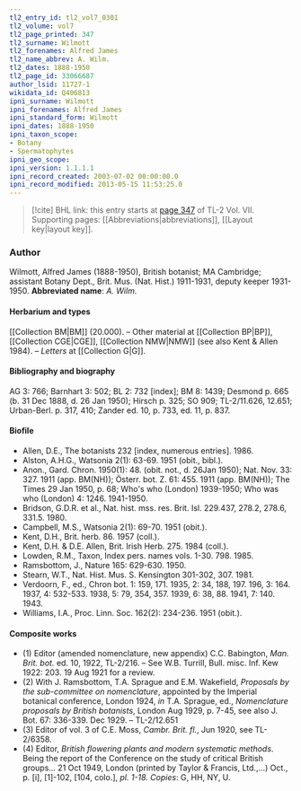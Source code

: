 ```yaml
---
tl2_entry_id: tl2_vol7_0301
tl2_volume: vol7
tl2_page_printed: 347
tl2_surname: Wilmott
tl2_forenames: Alfred James
tl2_name_abbrev: A. Wilm.
tl2_dates: 1888-1950
tl2_page_id: 33066687
author_lsid: 11727-1
wikidata_id: Q406813
ipni_surname: Wilmott
ipni_forenames: Alfred James
ipni_standard_form: Wilmott
ipni_dates: 1888-1950
ipni_taxon_scope: 
- Botany
- Spermatophytes
ipni_geo_scope: 
ipni_version: 1.1.1.1
ipni_record_created: 2003-07-02 00:00:00.0
ipni_record_modified: 2013-05-15 11:53:25.0
---
```



> [!cite] BHL link: this entry starts at [page 347](https://www.biodiversitylibrary.org/page/33066687) of TL-2 Vol. VII.
> Supporting pages: [[Abbreviations|abbreviations]], [[Layout key|layout key]].

### Author

Wilmott, Alfred James (1888-1950), British botanist; MA Cambridge; assistant Botany Dept., Brit. Mus. (Nat. Hist.) 1911-1931, deputy keeper 1931-1950. 
**Abbreviated name**: *A. Wilm.*

#### Herbarium and types

[[Collection BM|BM]] (20.000). – Other material at [[Collection BP|BP]], [[Collection CGE|CGE]], [[Collection NMW|NMW]] (see also Kent & Allen 1984). – *Letters* at [[Collection G|G]].

#### Bibliography and biography

AG 3: 766; Barnhart 3: 502; BL 2: 732 \[index\]; BM 8: 1439; Desmond p. 665 (b. 31 Dec 1888, d. 26 Jan 1950); Hirsch p. 325; SO 909; TL-2/11.626, 12.651; Urban-Berl. p. 317, 410; Zander ed. 10, p. 733, ed. 11, p. 837.

#### Biofile

- Allen, D.E., The botanists 232 \[index, numerous entries\]. 1986.
- Alston, A.H.G., Watsonia 2(1): 63-69. 1951 (obit., bibl.).
- Anon., Gard. Chron. 1950(1): 48. (obit. not., d. 26Jan 1950); Nat. Nov. 33: 327. 1911 (app. BM(NH)); Österr. bot. Z. 61: 455. 1911 (app. BM(NH)); The Times 29 Jan 1950, p. 68; Who's who (London) 1939-1950; Who was who (London) 4: 1246. 1941-1950.
- Bridson, G.D.R. et al., Nat. hist. mss. res. Brit. Isl. 229.437, 278.2, 278.6, 331.5. 1980.
- Campbell, M.S., Watsonia 2(1): 69-70. 1951 (obit.).
- Kent, D.H., Brit. herb. 86. 1957 (coll.).
- Kent, D.H. & D.E. Allen, Brit. Irish Herb. 275. 1984 (coll.).
- Lowden, R.M., Taxon, Index pers. names vols. 1-30. 798. 1985.
- Ramsbottom, J., Nature 165: 629-630. 1950.
- Stearn, W.T., Nat. Hist. Mus. S. Kensington 301-302, 307. 1981.
- Verdoorn, F., ed., Chron bot. 1: 159, 171. 1935, 2: 34, 188, 197. 196, 3: 164. 1937, 4: 532-533. 1938, 5: 79, 354, 357. 1939, 6: 38, 88. 1941, 7: 140. 1943.
- Williams, I.A., Proc. Linn. Soc. 162(2): 234-236. 1951 (obit.).

#### Composite works

- (1) Editor (amended nomenclature, new appendix) C.C. Babington, *Man. Brit. bot.* ed. 10, 1922, TL-2/216. – See W.B. Turrill, Bull. misc. Inf. Kew 1922: 203. 19 Aug 1921 for a review.
- (2) With J. Ramsbottom, T.A. Sprague and E.M. Wakefield, *Proposals by the sub-committee on nomenclature*, appointed by the Imperial botanical conference, London 1924, *in* T.A. Sprague, ed., *Nomenclature proposals by British botanists*, London Aug 1929, p. 7-45, see also J. Bot. 67: 336-339. Dec 1929. – TL-2/12.651
- (3) Editor of vol. 3 of C.E. Moss, *Cambr. Brit. fl.*, Jun 1920, see TL-2/6358.
- (4) Editor, *British flowering plants and modern systematic methods*. Being the report of the Conference on the study of critical British groups... 21 Oct 1949, London (printed by Taylor & Francis, Ltd.,...) Oct., p. \[i\], \[1\]-102, \[104, colo.\], *pl. 1-18. Copies*: G, HH, NY, U.

